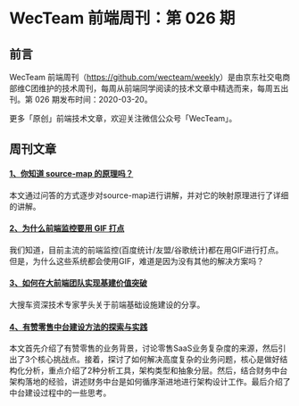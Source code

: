 
# WecTeam 前端周刊：第 026 期

## 前言

WecTeam 前端周刊（<https://github.com/wecteam/weekly>）是由京东社交电商部维C团维护的技术周刊，每周从前端同学阅读的技术文章中精选而来，每周五出刊。第 026 期发布时间：2020-03-20。

更多「原创」前端技术文章，欢迎关注微信公众号「WecTeam」。

## 周刊文章

#### [1、你知道 source-map 的原理吗？](https://mp.weixin.qq.com/s/9QagQ0Z8grUqsSHaC588xA)

本文通过问答的方式逐步对source-map进行讲解，并对它的映射原理进行了详细的讲解。

#### [2、为什么前端监控要用 GIF 打点](https://toutiao.io/posts/xpy6p8/preview)

我们知道，目前主流的前端监控(百度统计/友盟/谷歌统计)都在用GIF进行打点。但是，为什么这些系统都会使用GIF，难道是因为没有其他的解决方案吗？

#### [3、如何在大前端团队实现基建价值突破](https://mp.weixin.qq.com/s/C_Zu-eIFM3rIuFvJH8Y5sg)

大搜车资深技术专家芋头关于前端基础设施建设的分享。

#### [4、有赞零售中台建设方法的探索与实践](https://tech.youzan.com/zhong-tai-jian-she-fang-fa/)

本文首先介绍了有赞零售的业务背景，讨论零售SaaS业务复杂度的来源，然后引出了3个核心挑战点。接着，探讨了如何解决高度复杂的业务问题，核心是做好结构化分析，重点介绍了2种分析工具，架构类型和抽象分层。然后，结合财务中台架构落地的经验，讲述财务中台是如何循序渐进地进行架构设计工作。最后介绍了中台建设过程中的一些思考。